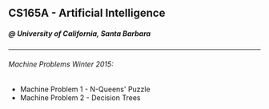 ## CS165A - Artificial Intelligence
##### @ University of California, Santa Barbara

---

###### Machine Problems Winter 2015:

* Machine Problem 1 - N-Queens' Puzzle
* Machine Problem 2 - Decision Trees
